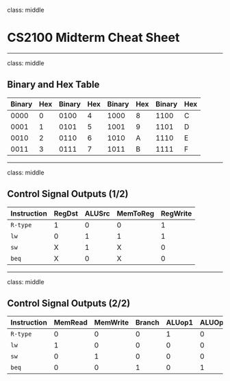 class: middle

# CS2100 Midterm Cheat Sheet

---

class: middle

## Binary and Hex Table

| Binary | Hex | Binary | Hex | Binary | Hex | Binary | Hex |
| ------ | --- | ------ | --- | ------ | --- | ------ | --- |
| 0000   | 0   | 0100   | 4   | 1000   | 8   | 1100   | C   |
| 0001   | 1   | 0101   | 5   | 1001   | 9   | 1101   | D   |
| 0010   | 2   | 0110   | 6   | 1010   | A   | 1110   | E   |
| 0011   | 3   | 0111   | 7   | 1011   | B   | 1111   | F   |

---

class: middle

## Control Signal Outputs (1/2)

| Instruction | RegDst | ALUSrc | MemToReg | RegWrite |
| ----------- | ------ | ------ | -------- | -------- |
| `R-type`    | 1      | 0      | 0        | 1        |
| `lw`        | 0      | 1      | 1        | 1        |
| `sw`        | X      | 1      | X        | 0        |
| `beq`       | X      | 0      | X        | 0        |

---

class: middle

## Control Signal Outputs (2/2)

| Instruction | MemRead | MemWrite | Branch | ALUop1 | ALUOp2 |
| ----------- | ------- | -------- | ------ | ------ | ------ |
| `R-type`    | 0       | 0        | 0      | 1      | 0      |
| `lw`        | 1       | 0        | 0      | 0      | 0      |
| `sw`        | 0       | 1        | 0      | 0      | 0      |
| `beq`       | 0       | 0        | 1      | 0      | 1      |

